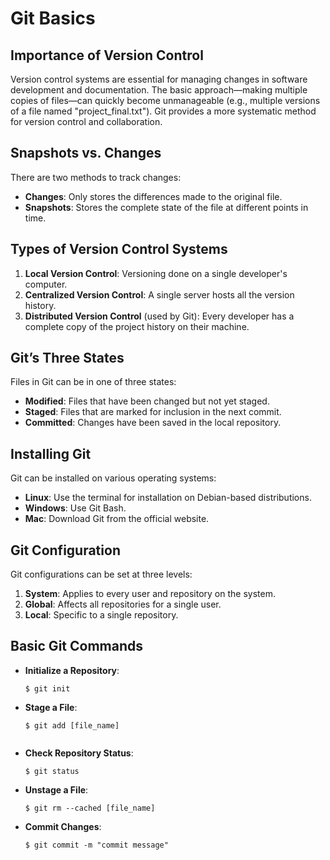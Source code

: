 # Git Basics

## Importance of Version Control
Version control systems are essential for managing changes in software development and documentation. The basic approach—making multiple copies of files—can quickly become unmanageable (e.g., multiple versions of a file named "project_final.txt"). Git provides a more systematic method for version control and collaboration.

## Snapshots vs. Changes
There are two methods to track changes:
- **Changes**: Only stores the differences made to the original file.
- **Snapshots**: Stores the complete state of the file at different points in time.

## Types of Version Control Systems
1. **Local Version Control**: Versioning done on a single developer's computer.
2. **Centralized Version Control**: A single server hosts all the version history.
3. **Distributed Version Control** (used by Git): Every developer has a complete copy of the project history on their machine.

## Git’s Three States
Files in Git can be in one of three states:
- **Modified**: Files that have been changed but not yet staged.
- **Staged**: Files that are marked for inclusion in the next commit.
- **Committed**: Changes have been saved in the local repository.

## Installing Git
Git can be installed on various operating systems:
- **Linux**: Use the terminal for installation on Debian-based distributions.
- **Windows**: Use Git Bash.
- **Mac**: Download Git from the official website.

## Git Configuration
Git configurations can be set at three levels:
1. **System**: Applies to every user and repository on the system.
2. **Global**: Affects all repositories for a single user.
3. **Local**: Specific to a single repository.

## Basic Git Commands

- **Initialize a Repository**:  
  ```
  $ git init

- **Stage a File**:
  ```
  $ git add [file_name]


- **Check Repository Status**:
  ```
  $ git status

- **Unstage a File**:
  ```
  $ git rm --cached [file_name]

- **Commit Changes**:
  ```
  $ git commit -m "commit message"

